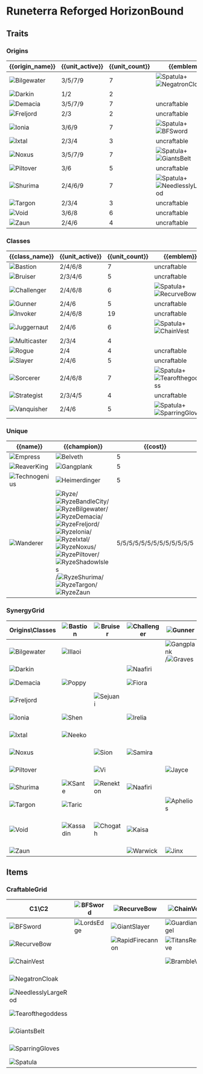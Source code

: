 # Runeterra Reforged HorizonBound

## Traits
### Origins
| {{origin_name}}                                              | {{unit_active}} | {{unit_count}} | {{emblem}}                                                                                                            | {{desc}} |
| -                                                            | -               | -              | -                                                                                                                     | -        |
| ![Bilgewater](../tfttraits/icon/set9.5/BilgewaterEmblem.png) | 3/5/7/9         | 7              | ![Spatula](../tftitems/icon/set9.5/Spatula.png)+![NegatronCloak](../tftitems/icon/set9.5/NegatronCloak.png)           |          |
| ![Darkin](../tfttraits/icon/set9.5/Darkin.svg)               | 1/2             | 2              |                                                                                                                       |          |
| ![Demacia](../tfttraits/icon/set9.5/DemaciaEmblem.png)       | 3/5/7/9         | 7              | uncraftable                                                                                                           |          |
| ![Freljord](../tfttraits/icon/set9.5/FreljordEmblem.png)     | 2/3             | 2              | uncraftable                                                                                                           |          |
| ![Ionia](../tfttraits/icon/set9.5/IoniaEmblem.png)           | 3/6/9           | 7              | ![Spatula](../tftitems/icon/set9.5/Spatula.png)+![BFSword](../tftitems/icon/set9.5/BFSword.png)                       |          |
| ![Ixtal](../tfttraits/icon/set9.5/IxtalEmblem.png)           | 2/3/4           | 3              | uncraftable                                                                                                           |          |
| ![Noxus](../tfttraits/icon/set9.5/NoxusEmblem.png)           | 3/5/7/9         | 7              | ![Spatula](../tftitems/icon/set9.5/Spatula.png)+![GiantsBelt](../tftitems/icon/set9.5/GiantsBelt.png)                 |          |
| ![Piltover](../tfttraits/icon/set9.5/PiltoverEmblem.png)     | 3/6             | 5              | uncraftable                                                                                                           |          |
| ![Shurima](../tfttraits/icon/set9.5/ShurimaEmblem.png)       | 2/4/6/9         | 7              | ![Spatula](../tftitems/icon/set9.5/Spatula.png)+![NeedlesslyLargeRod](../tftitems/icon/set9.5/NeedlesslyLargeRod.png) |          |
| ![Targon](../tfttraits/icon/set9.5/TargonEmblem.png)         | 2/3/4           | 3              | uncraftable                                                                                                           |          |
| ![Void](../tfttraits/icon/set9.5/VoidEmblem.png)             | 3/6/8           | 6              | uncraftable                                                                                                           |          |
| ![Zaun](../tfttraits/icon/set9.5/ZaunEmblem.png)             | 2/4/6           | 4              | uncraftable                                                                                                           |          |

### Classes
| {{class_name}}                                               | {{unit_active}} | {{unit_count}} | {{emblem}}                                                                                                        | {{desc}} |
| -                                                            | -               | -              | -                                                                                                                 | -        |
| ![Bastion](../tfttraits/icon/set9.5/BastionEmblem.png)       | 2/4/6/8         | 7              | uncraftable                                                                                                       |          |
| ![Bruiser](../tfttraits/icon/set9.5/BruiserEmblem.png)       | 2/3/4/6         | 5              | uncraftable                                                                                                       |          |
| ![Challenger](../tfttraits/icon/set9.5/ChallengerEmblem.png) | 2/4/6/8         | 6              | ![Spatula](../tftitems/icon/set9.5/Spatula.png)+![RecurveBow](../tftitems/icon/set9.5/RecurveBow.png)             |          |
| ![Gunner](../tfttraits/icon/set9.5/GunnerEmblem.png)         | 2/4/6           | 5              | uncraftable                                                                                                       |          |
| ![Invoker](../tfttraits/icon/set9.5/InvokerEmblem.png)       | 2/4/6/8         | 19             | uncraftable                                                                                                       |          |
| ![Juggernaut](../tfttraits/icon/set9.5/JuggernautEmblem.png) | 2/4/6           | 6              | ![Spatula](../tftitems/icon/set9.5/Spatula.png)+![ChainVest](../tftitems/icon/set9.5/ChainVest.png)               |          |
| ![Multicaster](../tfttraits/icon/set9.5/Multicaster.svg)     | 2/3/4           | 4              |                                                                                                                   |          |
| ![Rogue](../tfttraits/icon/set9.5/RogueEmblem.png)           | 2/4             | 4              | uncraftable                                                                                                       |          |
| ![Slayer](../tfttraits/icon/set9.5/SlayerEmblem.png)         | 2/4/6           | 5              | uncraftable                                                                                                       |          |
| ![Sorcerer](../tfttraits/icon/set9.5/SorcererEmblem.png)     | 2/4/6/8         | 7              | ![Spatula](../tftitems/icon/set9.5/Spatula.png)+![Tearofthegoddess](../tftitems/icon/set9.5/Tearofthegoddess.png) |          |
| ![Strategist](../tfttraits/icon/set9.5/StrategistEmblem.png) | 2/3/4/5         | 4              | uncraftable                                                                                                       |          |
| ![Vanquisher](../tfttraits/icon/set9.5/VanquisherEmblem.png) | 2/4/6           | 5              | ![Spatula](../tftitems/icon/set9.5/Spatula.png)+![SparringGloves](../tftitems/icon/set9.5/SparringGloves.png)     |          |

### Unique
| {{name}}                                                   | {{champion}}                                                                                                                                                                                                                                                                                                                                                                                                                                                                                                                                                                                                                                                                                                                                                                                      | {{cost}}                  |
| -                                                          | -                                                                                                                                                                                                                                                                                                                                                                                                                                                                                                                                                                                                                                                                                                                                                                                                 | -                         |
| ![Empress](../tfttraits/icon/set9.5/Empress.svg)           | ![Belveth](../tftchampions/icon/set9.5/Belveth.jpg)                                                                                                                                                                                                                                                                                                                                                                                                                                                                                                                                                                                                                                                                                                                                               | 5                         |
| ![ReaverKing](../tfttraits/icon/set9.5/ReaverKing.svg)     | ![Gangplank](../tftchampions/icon/set9.5/Gangplank.png)                                                                                                                                                                                                                                                                                                                                                                                                                                                                                                                                                                                                                                                                                                                                           | 5                         |
| ![Technogenius](../tfttraits/icon/set9.5/Technogenius.svg) | ![Heimerdinger](../tftchampions/icon/set9.5/Heimerdinger.jpg)                                                                                                                                                                                                                                                                                                                                                                                                                                                                                                                                                                                                                                                                                                                                     | 5                         |
| ![Wanderer](../tfttraits/icon/set9.5/Wanderer.svg)         | ![Ryze](../tftchampions/icon/set9.5/Ryze.jpg)/![RyzeBandleCity](../tftchampions/icon/set9.5/RyzeBandleCity.png)/![RyzeBilgewater](../tftchampions/icon/set9.5/RyzeBilgewater.png)/![RyzeDemacia](../tftchampions/icon/set9.5/RyzeDemacia.png)/![RyzeFreljord](../tftchampions/icon/set9.5/RyzeFreljord.png)/![RyzeIonia](../tftchampions/icon/set9.5/RyzeIonia.png)/![RyzeIxtal](../tftchampions/icon/set9.5/RyzeIxtal.png)/![RyzeNoxus](../tftchampions/icon/set9.5/RyzeNoxus.png)/![RyzePiltover](../tftchampions/icon/set9.5/RyzePiltover.png)/![RyzeShadowIsles](../tftchampions/icon/set9.5/RyzeShadowIsles.png)/![RyzeShurima](../tftchampions/icon/set9.5/RyzeShurima.png)/![RyzeTargon](../tftchampions/icon/set9.5/RyzeTargon.png)/![RyzeZaun](../tftchampions/icon/set9.5/RyzeZaun.png) | 5/5/5/5/5/5/5/5/5/5/5/5/5 |

### SynergyGrid
| Origins\Classes                                              | ![Bastion](../tfttraits/icon/set9.5/BastionEmblem.png) | ![Bruiser](../tfttraits/icon/set9.5/BruiserEmblem.png) | ![Challenger](../tfttraits/icon/set9.5/ChallengerEmblem.png) | ![Gunner](../tfttraits/icon/set9.5/GunnerEmblem.png)                                                      | ![Invoker](../tfttraits/icon/set9.5/InvokerEmblem.png)                                        | ![Juggernaut](../tfttraits/icon/set9.5/JuggernautEmblem.png) | ![Multicaster](../tfttraits/icon/set9.5/Multicaster.svg)    | ![Rogue](../tfttraits/icon/set9.5/RogueEmblem.png)    | ![Slayer](../tfttraits/icon/set9.5/SlayerEmblem.png)                                            | ![Sorcerer](../tfttraits/icon/set9.5/SorcererEmblem.png)                                                | ![Strategist](../tfttraits/icon/set9.5/StrategistEmblem.png) | ![Vanquisher](../tfttraits/icon/set9.5/VanquisherEmblem.png)                                  |
| -                                                            | -                                                      | -                                                      | -                                                            | -                                                                                                         | -                                                                                             | -                                                            | -                                                           | -                                                     | -                                                                                               | -                                                                                                       | -                                                            | -                                                                                             |
| ![Bilgewater](../tfttraits/icon/set9.5/BilgewaterEmblem.png) | ![Illaoi](../tftchampions/icon/set9.5/Illaoi.png)      |                                                        |                                                              | ![Gangplank](../tftchampions/icon/set9.5/Gangplank.png)/![Graves](../tftchampions/icon/set9.5/Graves.png) |                                                                                               | ![Nautilus](../tftchampions/icon/set9.5/Nautilus.png)        | ![TwistedFate](../tftchampions/icon/set9.5/TwistedFate.png) | ![Graves](../tftchampions/icon/set9.5/Graves.png)     |                                                                                                 |                                                                                                         | ![MissFortune](../tftchampions/icon/set9.5/MissFortune.png)  | ![Nilah](../tftchampions/icon/set9.5/Nilah.png)                                               |
| ![Darkin](../tfttraits/icon/set9.5/Darkin.svg)               |                                                        |                                                        | ![Naafiri](../tftchampions/icon/set9.5/Naafiri.png)          |                                                                                                           |                                                                                               | ![Aatrox](../tftchampions/icon/set9.5/Aatrox.png)            |                                                             |                                                       | ![Aatrox](../tftchampions/icon/set9.5/Aatrox.png)                                               |                                                                                                         |                                                              |                                                                                               |
| ![Demacia](../tfttraits/icon/set9.5/DemaciaEmblem.png)       | ![Poppy](../tftchampions/icon/set9.5/Poppy.jpg)        |                                                        | ![Fiora](../tftchampions/icon/set9.5/Fiora.png)              |                                                                                                           | ![Galio](../tftchampions/icon/set9.5/Galio.jpg)                                               |                                                              | ![Sona](../tftchampions/icon/set9.5/Sona.jpg)               |                                                       | ![Kayle](../tftchampions/icon/set9.5/Kayle.jpg)/![Quinn](../tftchampions/icon/set9.5/Quinn.png) |                                                                                                         | ![JarvanIV](../tftchampions/icon/set9.5/JarvanIV.jpg)        |                                                                                               |
| ![Freljord](../tfttraits/icon/set9.5/FreljordEmblem.png)     |                                                        | ![Sejuani](../tftchampions/icon/set9.5/Sejuani.jpg)    |                                                              |                                                                                                           |                                                                                               |                                                              |                                                             |                                                       |                                                                                                 |                                                                                                         |                                                              | ![Ashe](../tftchampions/icon/set9.5/Ashe.jpg)                                                 |
| ![Ionia](../tfttraits/icon/set9.5/IoniaEmblem.png)           | ![Shen](../tftchampions/icon/set9.5/Shen.jpg)          |                                                        | ![Irelia](../tftchampions/icon/set9.5/Irelia.jpg)            |                                                                                                           | ![Karma](../tftchampions/icon/set9.5/Karma.jpg)/![Shen](../tftchampions/icon/set9.5/Shen.jpg) | ![Sett](../tftchampions/icon/set9.5/Sett.jpg)                |                                                             |                                                       |                                                                                                 | ![Ahri](../tftchampions/icon/set9.5/Ahri.jpg)                                                           |                                                              | ![Jhin](../tftchampions/icon/set9.5/Jhin.jpg)/![Xayah](../tftchampions/icon/set9.5/Xayah.png) |
| ![Ixtal](../tfttraits/icon/set9.5/IxtalEmblem.png)           | ![Neeko](../tftchampions/icon/set9.5/Neeko.png)        |                                                        |                                                              |                                                                                                           | ![Milio](../tftchampions/icon/set9.5/Milio.png)                                               |                                                              |                                                             | ![Qiyana](../tftchampions/icon/set9.5/Qiyana.png)     | ![Qiyana](../tftchampions/icon/set9.5/Qiyana.png)                                               |                                                                                                         |                                                              |                                                                                               |
| ![Noxus](../tfttraits/icon/set9.5/NoxusEmblem.png)           |                                                        | ![Sion](../tftchampions/icon/set9.5/Sion.jpg)          | ![Samira](../tftchampions/icon/set9.5/Samira.jpg)            |                                                                                                           | ![Cassiopeia](../tftchampions/icon/set9.5/Cassiopeia.jpg)                                     | ![Darius](../tftchampions/icon/set9.5/Darius.jpg)            |                                                             | ![Katarina](../tftchampions/icon/set9.5/Katarina.jpg) | ![Mordekaiser](../tftchampions/icon/set9.5/Mordekaiser.png)                                     | ![Swain](../tftchampions/icon/set9.5/Swain.jpg)                                                         | ![Swain](../tftchampions/icon/set9.5/Swain.jpg)              | ![Darius](../tftchampions/icon/set9.5/Darius.jpg)                                             |
| ![Piltover](../tfttraits/icon/set9.5/PiltoverEmblem.png)     |                                                        | ![Vi](../tftchampions/icon/set9.5/Vi.jpg)              |                                                              | ![Jayce](../tftchampions/icon/set9.5/Jayce.jpg)                                                           |                                                                                               |                                                              |                                                             | ![Ekko](../tftchampions/icon/set9.5/Ekko.jpg)         |                                                                                                 | ![Orianna](../tftchampions/icon/set9.5/Orianna.jpg)                                                     |                                                              |                                                                                               |
| ![Shurima](../tfttraits/icon/set9.5/ShurimaEmblem.png)       | ![KSante](../tftchampions/icon/set9.5/KSante.jpg)      | ![Renekton](../tftchampions/icon/set9.5/Renekton.jpg)  | ![Naafiri](../tftchampions/icon/set9.5/Naafiri.png)          |                                                                                                           | ![Cassiopeia](../tftchampions/icon/set9.5/Cassiopeia.jpg)                                     | ![Nasus](../tftchampions/icon/set9.5/Nasus.jpg)              | ![Taliyah](../tftchampions/icon/set9.5/Taliyah.jpg)         |                                                       |                                                                                                 |                                                                                                         | ![Azir](../tftchampions/icon/set9.5/Azir.jpg)                |                                                                                               |
| ![Targon](../tfttraits/icon/set9.5/TargonEmblem.png)         | ![Taric](../tftchampions/icon/set9.5/Taric.jpg)        |                                                        |                                                              | ![Aphelios](../tftchampions/icon/set9.5/Aphelios.jpg)                                                     | ![Soraka](../tftchampions/icon/set9.5/Soraka.jpg)                                             |                                                              |                                                             |                                                       |                                                                                                 | ![Taric](../tftchampions/icon/set9.5/Taric.jpg)                                                         |                                                              |                                                                                               |
| ![Void](../tfttraits/icon/set9.5/VoidEmblem.png)             | ![Kassadin](../tftchampions/icon/set9.5/Kassadin.jpg)  | ![Chogath](../tftchampions/icon/set9.5/Chogath.jpg)    | ![Kaisa](../tftchampions/icon/set9.5/Kaisa.jpg)              |                                                                                                           |                                                                                               |                                                              | ![Velkoz](../tftchampions/icon/set9.5/Velkoz.jpg)           |                                                       |                                                                                                 | ![Malzahar](../tftchampions/icon/set9.5/Malzahar.jpg)/![Velkoz](../tftchampions/icon/set9.5/Velkoz.jpg) |                                                              |                                                                                               |
| ![Zaun](../tfttraits/icon/set9.5/ZaunEmblem.png)             |                                                        |                                                        | ![Warwick](../tftchampions/icon/set9.5/Warwick.jpg)          | ![Jinx](../tftchampions/icon/set9.5/Jinx.jpg)                                                             |                                                                                               | ![Warwick](../tftchampions/icon/set9.5/Warwick.jpg)          |                                                             | ![Ekko](../tftchampions/icon/set9.5/Ekko.jpg)         |                                                                                                 | ![Silco](../tftchampions/icon/set9.5/Silco.png)                                                         |                                                              |                                                                                               |

## Items
### CraftableGrid
| C1\C2                                                                 | ![BFSword](../tftitems/icon/set9.5/BFSword.png)     | ![RecurveBow](../tftitems/icon/set9.5/RecurveBow.png)           | ![ChainVest](../tftitems/icon/set9.5/ChainVest.png)         | ![NegatronCloak](../tftitems/icon/set9.5/NegatronCloak.png)       | ![NeedlesslyLargeRod](../tftitems/icon/set9.5/NeedlesslyLargeRod.png) | ![Tearofthegoddess](../tftitems/icon/set9.5/Tearofthegoddess.png) | ![GiantsBelt](../tftitems/icon/set9.5/GiantsBelt.png)         | ![SparringGloves](../tftitems/icon/set9.5/SparringGloves.png) | ![Spatula](../tftitems/icon/set9.5/Spatula.png)                   |
| -                                                                     | -                                                   | -                                                               | -                                                           | -                                                                 | -                                                                     | -                                                                 | -                                                             | -                                                             | -                                                                 |
| ![BFSword](../tftitems/icon/set9.5/BFSword.png)                       | ![LordsEdge](../tftitems/icon/set9.5/LordsEdge.jpg) | ![GiantSlayer](../tftitems/icon/set9.5/GiantSlayer.png)         | ![GuardianAngel](../tftitems/icon/set9.5/GuardianAngel.png) | ![Bloodthirster](../tftitems/icon/set9.5/Bloodthirster.png)       | ![HextechGunblade](../tftitems/icon/set9.5/HextechGunblade.png)       | ![SpearofShojin](../tftitems/icon/set9.5/SpearofShojin.png)       | ![SteraksGage](../tftitems/icon/set9.5/SteraksGage.png)       | ![InfinityEdge](../tftitems/icon/set9.5/InfinityEdge.png)     | ![IoniaEmblem](../tftitems/icon/set9.5/IoniaEmblem.png)           |
| ![RecurveBow](../tftitems/icon/set9.5/RecurveBow.png)                 |                                                     | ![RapidFirecannon](../tftitems/icon/set9.5/RapidFirecannon.png) | ![TitansResolve](../tftitems/icon/set9.5/TitansResolve.png) | ![RunaansHurricane](../tftitems/icon/set9.5/RunaansHurricane.png) | ![GuinsoosRageblade](../tftitems/icon/set9.5/GuinsoosRageblade.jpg)   | ![StatikkShiv](../tftitems/icon/set9.5/StatikkShiv.png)           | ![NashorsTooth](../tftitems/icon/set9.5/NashorsTooth.png)     | ![LastWhisper](../tftitems/icon/set9.5/LastWhisper.png)       | ![ChallengerEmblem](../tftitems/icon/set9.5/ChallengerEmblem.png) |
| ![ChainVest](../tftitems/icon/set9.5/ChainVest.png)                   |                                                     |                                                                 | ![BrambleVest](../tftitems/icon/set9.5/BrambleVest.png)     | ![IronWill](../tftitems/icon/set9.5/IronWill.png)                 | ![Crownguard](../tftitems/icon/set9.5/Crownguard.png)                 | ![Fimbulwinter](../tftitems/icon/set9.5/Fimbulwinter.png)         | ![SunfireCape](../tftitems/icon/set9.5/SunfireCape.png)       | ![NightHarvester](../tftitems/icon/set9.5/NightHarvester.png) | ![JuggernautEmblem](../tftitems/icon/set9.5/JuggernautEmblem.png) |
| ![NegatronCloak](../tftitems/icon/set9.5/NegatronCloak.png)           |                                                     |                                                                 |                                                             | ![DragonsClaw](../tftitems/icon/set9.5/DragonsClaw.png)           | ![IonicSpark](../tftitems/icon/set9.5/IonicSpark.png)                 | ![AdaptiveHelm](../tftitems/icon/set9.5/AdaptiveHelm.png)         | ![Evenshroud](../tftitems/icon/set9.5/Evenshroud.png)         | ![Quicksilver](../tftitems/icon/set9.5/Quicksilver.jpg)       | ![BilgewaterEmblem](../tftitems/icon/set9.5/BilgewaterEmblem.png) |
| ![NeedlesslyLargeRod](../tftitems/icon/set9.5/NeedlesslyLargeRod.png) |                                                     |                                                                 |                                                             |                                                                   | ![RabadonsDeathcap](../tftitems/icon/set9.5/RabadonsDeathcap.png)     | ![LudensEcho](../tftitems/icon/set9.5/LudensEcho.png)             | ![Morellonomicon](../tftitems/icon/set9.5/Morellonomicon.png) | ![ArcaneGauntlet](../tftitems/icon/set9.5/ArcaneGauntlet.jpg) | ![ShurimaEmblem](../tftitems/icon/set9.5/ShurimaEmblem.png)       |
| ![Tearofthegoddess](../tftitems/icon/set9.5/Tearofthegoddess.png)     |                                                     |                                                                 |                                                             |                                                                   |                                                                       | ![BlueSentinel](../tftitems/icon/set9.5/BlueSentinel.png)         | ![Redemption](../tftitems/icon/set9.5/Redemption.png)         | ![HandofJustice](../tftitems/icon/set9.5/HandofJustice.jpg)   | ![SorcererEmblem](../tftitems/icon/set9.5/SorcererEmblem.png)     |
| ![GiantsBelt](../tftitems/icon/set9.5/GiantsBelt.png)                 |                                                     |                                                                 |                                                             |                                                                   |                                                                       |                                                                   | ![WarmogsArmor](../tftitems/icon/set9.5/WarmogsArmor.png)     | ![Guardbreaker](../tftitems/icon/set9.5/Guardbreaker.png)     | ![NoxusEmblem](../tftitems/icon/set9.5/NoxusEmblem.png)           |
| ![SparringGloves](../tftitems/icon/set9.5/SparringGloves.png)         |                                                     |                                                                 |                                                             |                                                                   |                                                                       |                                                                   |                                                               | ![ThiefsGloves](../tftitems/icon/set9.5/ThiefsGloves.png)     | ![VanquisherEmblem](../tftitems/icon/set9.5/VanquisherEmblem.png) |
| ![Spatula](../tftitems/icon/set9.5/Spatula.png)                       |                                                     |                                                                 |                                                             |                                                                   |                                                                       |                                                                   |                                                               |                                                               | ![ForceofNature](../tftitems/icon/set9.5/ForceofNature.png)       |
